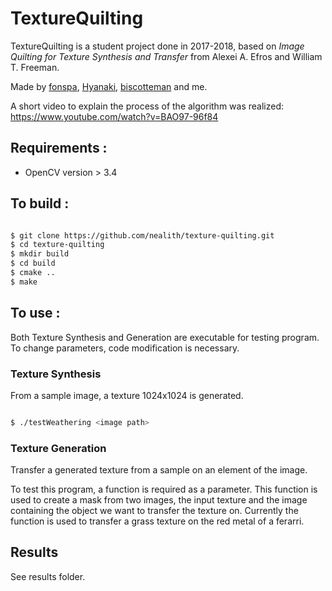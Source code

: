 # TextureQuilting

TextureQuilting is a student project done in 2017-2018, based on *Image Quilting for Texture Synthesis and Transfer* from Alexei A. Efros and William T. Freeman.

Made by [fonspa](https://github.com/fonspa), [Hyanaki](https://github.com/Hyanaki), [biscotteman](https://github.com/biscotteman) and me.

A short video to explain the process of the algorithm was realized: https://www.youtube.com/watch?v=BAO97-96f84

## Requirements :

- OpenCV version > 3.4

## To build :

```bash

$ git clone https://github.com/nealith/texture-quilting.git
$ cd texture-quilting
$ mkdir build
$ cd build
$ cmake ..
$ make

```

## To use :

Both Texture Synthesis and Generation are executable for testing program. To change parameters, code modification is necessary.

### Texture Synthesis

From a sample image, a texture 1024x1024 is generated.

```bash

$ ./testWeathering <image path>

```

### Texture Generation

Transfer a generated texture from a sample on an element of the image.

To test this program, a function is required as a parameter.
This function is used to create a mask from two images, the input texture and the image containing the object we want to transfer the texture on.
Currently the function is used to transfer a grass texture on the red metal of a ferarri.

## Results

See results folder.
